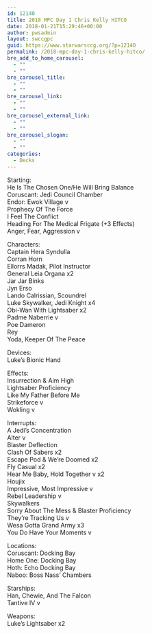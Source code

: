 ```yaml
---
id: 12140
title: 2018 MPC Day 1 Chris Kelly HITCO
date: 2018-01-21T15:29:46+00:00
author: pwsadmin
layout: swccgpc
guid: https://www.starwarsccg.org/?p=12140
permalink: /2018-mpc-day-1-chris-kelly-hitco/
bre_add_to_home_carousel:
  - ""
  - ""
bre_carousel_title:
  - ""
  - ""
bre_carousel_link:
  - ""
  - ""
bre_carousel_external_link:
  - ""
  - ""
bre_carousel_slogan:
  - ""
  - ""
categories:
  - Decks
---
```

Starting:  
He Is The Chosen One/He Will Bring Balance  
Coruscant: Jedi Council Chamber  
Endor: Ewok Village v  
Prophecy Of The Force  
I Feel The Conflict  
Heading For The Medical Frigate (+3 Effects)  
Anger, Fear, Aggression v

Characters:  
Captain Hera Syndulla  
Corran Horn  
Ellorrs Madak, Pilot Instructor  
General Leia Organa x2  
Jar Jar Binks  
Jyn Erso  
Lando Calrissian, Scoundrel  
Luke Skywalker, Jedi Knight x4  
Obi-Wan With Lightsaber x2  
Padme Naberrie v  
Poe Dameron  
Rey  
Yoda, Keeper Of The Peace

Devices:  
Luke’s Bionic Hand

Effects:  
Insurrection & Aim High  
Lightsaber Proficiency  
Like My Father Before Me  
Strikeforce v  
Wokling v

Interrupts:  
A Jedi’s Concentration  
Alter v  
Blaster Deflection  
Clash Of Sabers x2  
Escape Pod & We’re Doomed x2  
Fly Casual x2  
Hear Me Baby, Hold Together v x2  
Houjix  
Impressive, Most Impressive v  
Rebel Leadership v  
Skywalkers  
Sorry About The Mess & Blaster Proficiency  
They’re Tracking Us v  
Wesa Gotta Grand Army x3  
You Do Have Your Moments v

Locations:  
Coruscant: Docking Bay  
Home One: Docking Bay  
Hoth: Echo Docking Bay  
Naboo: Boss Nass’ Chambers

Starships:  
Han, Chewie, And The Falcon  
Tantive IV v

Weapons:  
Luke’s Lightsaber x2